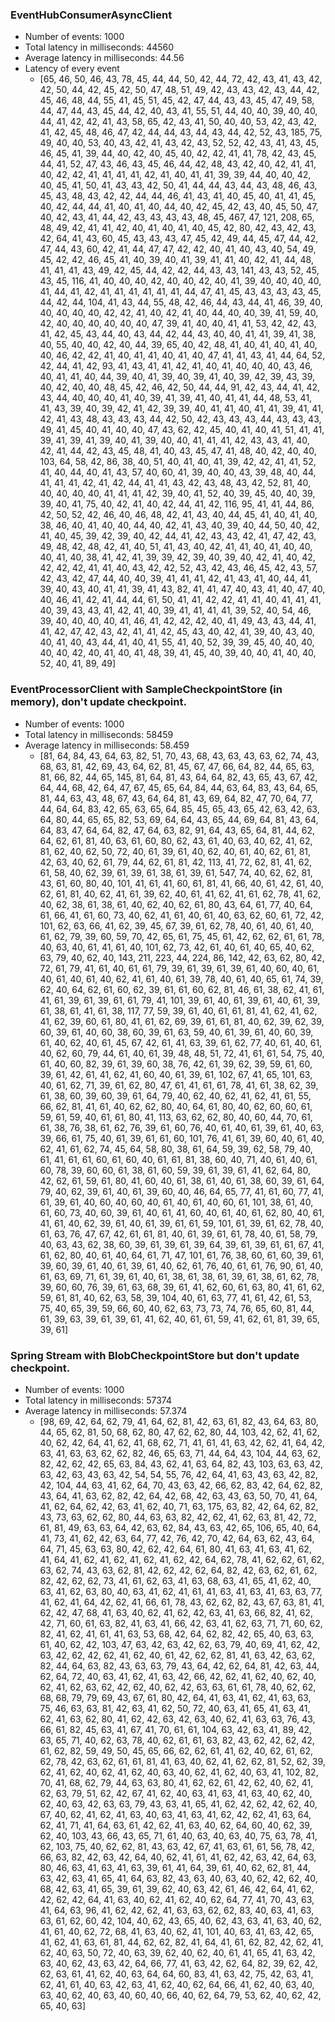 ### EventHubConsumerAsyncClient
- Number of events: 1000
- Total latency in milliseconds: 44560
- Average latency in milliseconds: 44.56
- Latency of every event
   - [65, 46, 50, 46, 43, 78, 45, 44, 44, 50, 42, 44, 72, 42, 43, 41, 43, 42, 42, 50, 44, 42, 45, 42, 50, 47, 48, 51, 49, 42, 43, 43, 42, 43, 44, 42, 45, 46, 48, 44, 55, 41, 45, 51, 45, 42, 47, 44, 43, 43, 45, 47, 49, 58, 44, 47, 44, 43, 45, 44, 42, 40, 43, 41, 55, 51, 44, 40, 40, 39, 40, 40, 44, 41, 42, 42, 41, 43, 58, 65, 42, 43, 41, 50, 40, 40, 53, 42, 43, 42, 41, 42, 45, 48, 46, 47, 42, 44, 44, 43, 44, 43, 44, 42, 52, 43, 185, 75, 49, 40, 40, 53, 40, 43, 42, 41, 43, 42, 43, 52, 52, 42, 43, 41, 43, 45, 46, 45, 41, 39, 44, 40, 42, 40, 45, 40, 42, 42, 41, 41, 78, 42, 43, 45, 44, 41, 52, 47, 43, 46, 43, 45, 46, 44, 42, 48, 43, 42, 40, 42, 41, 41, 40, 42, 42, 41, 41, 41, 41, 42, 41, 40, 41, 41, 39, 39, 44, 40, 40, 42, 40, 45, 41, 50, 41, 43, 43, 42, 50, 41, 44, 44, 43, 44, 43, 48, 46, 43, 45, 43, 48, 43, 42, 42, 44, 44, 46, 41, 43, 41, 40, 45, 40, 41, 41, 45, 40, 42, 44, 44, 41, 40, 41, 40, 44, 40, 42, 45, 42, 43, 40, 45, 50, 47, 40, 42, 43, 41, 44, 42, 43, 43, 43, 43, 48, 45, 467, 47, 121, 208, 65, 48, 49, 42, 41, 41, 42, 40, 41, 40, 41, 40, 45, 42, 80, 42, 43, 42, 43, 42, 64, 41, 43, 60, 45, 43, 43, 43, 47, 45, 42, 49, 44, 45, 47, 44, 42, 47, 44, 43, 60, 42, 41, 44, 47, 47, 42, 42, 40, 41, 40, 43, 40, 54, 49, 45, 42, 42, 46, 45, 41, 40, 39, 40, 41, 39, 41, 41, 40, 42, 41, 44, 48, 41, 41, 41, 43, 49, 42, 45, 44, 42, 42, 44, 43, 43, 141, 43, 43, 52, 45, 43, 45, 116, 41, 40, 40, 40, 42, 40, 40, 42, 40, 41, 39, 40, 40, 40, 40, 41, 44, 41, 42, 41, 41, 41, 41, 41, 41, 44, 47, 41, 45, 43, 43, 43, 43, 45, 44, 42, 44, 104, 41, 43, 44, 55, 48, 42, 46, 44, 43, 44, 41, 46, 39, 40, 40, 40, 40, 40, 42, 42, 41, 40, 42, 41, 40, 44, 40, 40, 39, 41, 59, 40, 42, 40, 40, 40, 40, 40, 40, 47, 39, 41, 40, 40, 41, 41, 53, 42, 42, 43, 41, 42, 45, 43, 44, 40, 43, 44, 42, 44, 43, 40, 40, 41, 41, 39, 41, 38, 40, 55, 40, 40, 42, 40, 44, 39, 65, 40, 42, 48, 41, 40, 41, 40, 41, 40, 40, 46, 42, 42, 41, 40, 41, 41, 40, 41, 40, 47, 41, 41, 43, 41, 44, 64, 52, 42, 44, 41, 42, 93, 41, 43, 41, 41, 42, 41, 40, 41, 40, 40, 40, 43, 46, 40, 41, 41, 40, 44, 39, 40, 41, 39, 40, 39, 41, 40, 39, 42, 39, 43, 39, 40, 42, 40, 40, 48, 45, 42, 46, 42, 50, 44, 44, 91, 42, 43, 44, 41, 42, 43, 44, 40, 40, 40, 41, 40, 39, 41, 39, 41, 40, 41, 41, 44, 48, 53, 41, 41, 43, 39, 40, 39, 42, 41, 42, 39, 39, 40, 41, 41, 40, 41, 41, 39, 41, 41, 42, 41, 43, 48, 43, 43, 43, 44, 42, 50, 42, 43, 43, 43, 44, 43, 43, 43, 49, 41, 45, 40, 41, 40, 40, 47, 43, 62, 42, 45, 40, 41, 40, 41, 51, 41, 41, 39, 41, 39, 41, 39, 40, 41, 39, 40, 40, 41, 41, 41, 42, 43, 43, 41, 40, 42, 41, 44, 42, 43, 45, 48, 41, 40, 43, 45, 47, 41, 48, 40, 42, 40, 40, 103, 64, 58, 42, 86, 38, 40, 51, 40, 41, 40, 41, 39, 42, 42, 41, 41, 52, 41, 40, 44, 40, 41, 43, 57, 40, 60, 41, 39, 40, 40, 43, 39, 48, 40, 44, 41, 41, 41, 42, 41, 42, 44, 41, 41, 43, 42, 43, 48, 43, 42, 52, 81, 40, 40, 40, 40, 40, 41, 41, 41, 42, 39, 40, 41, 52, 40, 39, 45, 40, 40, 39, 39, 40, 41, 75, 40, 42, 41, 40, 42, 44, 41, 42, 116, 95, 41, 41, 44, 86, 42, 50, 52, 42, 46, 40, 46, 48, 42, 41, 43, 40, 44, 45, 41, 40, 41, 40, 38, 46, 40, 41, 40, 40, 44, 40, 42, 41, 43, 40, 39, 40, 44, 50, 40, 42, 41, 40, 45, 39, 42, 39, 40, 42, 44, 41, 42, 43, 43, 42, 41, 47, 42, 43, 49, 48, 42, 48, 42, 41, 40, 51, 41, 43, 40, 42, 41, 41, 40, 41, 40, 40, 40, 41, 40, 38, 41, 42, 41, 39, 39, 42, 39, 40, 39, 40, 42, 41, 40, 42, 42, 42, 42, 41, 41, 40, 43, 42, 42, 52, 43, 42, 43, 46, 45, 42, 43, 57, 42, 43, 42, 47, 44, 40, 40, 39, 41, 41, 41, 42, 41, 43, 41, 40, 44, 41, 39, 40, 43, 40, 41, 41, 39, 41, 43, 82, 41, 41, 47, 40, 43, 41, 40, 47, 40, 40, 46, 41, 42, 41, 44, 44, 61, 50, 41, 41, 42, 42, 41, 41, 40, 41, 41, 41, 40, 39, 43, 43, 41, 42, 41, 40, 39, 41, 41, 41, 41, 39, 52, 40, 54, 46, 39, 40, 40, 40, 40, 41, 46, 41, 42, 42, 42, 40, 41, 49, 43, 43, 44, 41, 41, 42, 47, 42, 43, 42, 41, 41, 42, 45, 43, 40, 42, 41, 39, 40, 43, 40, 40, 41, 40, 43, 44, 41, 40, 41, 55, 41, 40, 52, 39, 39, 45, 40, 40, 40, 40, 40, 42, 40, 41, 40, 41, 48, 39, 41, 45, 40, 39, 40, 40, 41, 40, 40, 52, 40, 41, 89, 49]


### EventProcessorClient with SampleCheckpointStore (in memory), don't update checkpoint.
- Number of events: 1000
- Total latency in milliseconds: 58459
- Average latency in milliseconds: 58.459
   - [81, 64, 84, 43, 64, 63, 82, 51, 70, 43, 68, 43, 63, 43, 63, 62, 74, 43, 68, 63, 81, 42, 69, 43, 64, 62, 81, 45, 67, 47, 66, 64, 82, 44, 65, 63, 81, 66, 82, 44, 65, 145, 81, 64, 81, 43, 64, 64, 82, 43, 65, 43, 67, 42, 64, 44, 68, 42, 64, 47, 67, 45, 65, 64, 84, 44, 63, 64, 83, 43, 64, 65, 81, 44, 63, 43, 48, 67, 43, 64, 64, 81, 43, 69, 64, 82, 47, 70, 64, 77, 44, 64, 64, 83, 42, 65, 63, 65, 64, 85, 45, 65, 43, 65, 42, 63, 42, 63, 64, 80, 44, 65, 65, 82, 53, 69, 64, 64, 43, 65, 44, 69, 64, 81, 43, 64, 64, 83, 47, 64, 64, 82, 47, 64, 63, 82, 91, 64, 43, 65, 64, 81, 44, 62, 64, 62, 61, 81, 40, 63, 61, 60, 80, 62, 43, 61, 40, 63, 40, 62, 41, 62, 81, 62, 40, 62, 50, 72, 40, 61, 39, 61, 40, 62, 40, 61, 40, 62, 61, 81, 42, 63, 40, 62, 61, 79, 44, 62, 61, 81, 42, 113, 41, 72, 62, 81, 41, 62, 61, 58, 40, 62, 39, 61, 39, 61, 38, 61, 39, 61, 547, 74, 40, 62, 62, 81, 43, 61, 60, 80, 40, 101, 41, 61, 41, 60, 61, 81, 41, 66, 40, 61, 42, 61, 40, 62, 61, 81, 40, 62, 41, 61, 39, 62, 40, 61, 41, 62, 41, 61, 62, 78, 41, 62, 40, 62, 38, 61, 38, 61, 40, 62, 40, 62, 61, 80, 43, 64, 61, 77, 40, 64, 61, 66, 41, 61, 60, 73, 40, 62, 41, 61, 40, 61, 40, 63, 62, 60, 61, 72, 42, 101, 62, 63, 66, 41, 62, 39, 45, 67, 39, 61, 62, 78, 40, 61, 40, 61, 40, 61, 62, 79, 39, 60, 59, 70, 42, 65, 61, 75, 45, 61, 42, 62, 62, 61, 61, 78, 40, 63, 40, 61, 41, 61, 40, 101, 62, 73, 42, 61, 40, 61, 40, 65, 40, 62, 63, 79, 40, 62, 40, 143, 211, 223, 44, 224, 86, 142, 42, 63, 62, 80, 42, 72, 61, 79, 41, 61, 40, 61, 61, 79, 39, 61, 39, 61, 39, 61, 40, 60, 40, 61, 40, 61, 40, 61, 40, 62, 41, 61, 40, 61, 39, 78, 40, 61, 40, 65, 61, 74, 39, 62, 40, 64, 62, 61, 60, 62, 39, 61, 61, 60, 62, 81, 46, 61, 38, 62, 41, 61, 41, 61, 39, 61, 39, 61, 61, 79, 41, 101, 39, 61, 40, 61, 39, 61, 40, 61, 39, 61, 38, 61, 41, 61, 38, 117, 77, 59, 39, 61, 40, 61, 61, 81, 41, 62, 41, 62, 41, 62, 39, 60, 61, 80, 41, 61, 62, 69, 39, 61, 61, 81, 40, 62, 39, 62, 39, 60, 39, 61, 40, 60, 38, 60, 39, 61, 63, 59, 40, 61, 39, 61, 40, 60, 39, 61, 40, 62, 40, 61, 45, 67, 42, 61, 41, 63, 39, 61, 62, 77, 40, 61, 40, 61, 40, 62, 60, 79, 44, 61, 40, 61, 39, 48, 48, 51, 72, 41, 61, 61, 54, 75, 40, 61, 40, 60, 82, 39, 61, 39, 60, 38, 76, 42, 61, 39, 62, 39, 59, 61, 60, 39, 61, 42, 61, 41, 62, 41, 60, 40, 61, 39, 61, 102, 67, 41, 65, 101, 63, 40, 61, 62, 71, 39, 61, 62, 80, 47, 61, 41, 61, 61, 78, 41, 61, 38, 62, 39, 61, 38, 60, 39, 60, 39, 61, 64, 79, 40, 62, 40, 62, 41, 62, 41, 61, 55, 66, 62, 81, 41, 61, 40, 62, 62, 80, 40, 64, 61, 80, 40, 62, 60, 60, 61, 59, 61, 59, 40, 61, 61, 80, 41, 113, 63, 62, 62, 80, 40, 60, 44, 70, 61, 61, 38, 76, 38, 61, 62, 76, 39, 61, 60, 76, 40, 61, 40, 61, 39, 61, 40, 63, 39, 66, 61, 75, 40, 61, 39, 61, 61, 60, 101, 76, 41, 61, 39, 60, 40, 61, 40, 62, 41, 61, 62, 74, 45, 64, 58, 80, 38, 61, 64, 59, 39, 62, 58, 79, 40, 61, 41, 61, 61, 60, 61, 60, 40, 61, 61, 81, 38, 60, 40, 71, 40, 61, 40, 61, 60, 78, 39, 60, 60, 61, 38, 61, 60, 59, 39, 61, 39, 61, 41, 62, 64, 80, 42, 62, 61, 59, 61, 80, 41, 60, 40, 61, 38, 61, 40, 61, 38, 60, 39, 61, 64, 79, 40, 62, 39, 61, 40, 61, 39, 60, 40, 46, 64, 65, 77, 41, 61, 60, 77, 41, 61, 39, 61, 40, 60, 40, 60, 40, 61, 40, 61, 40, 60, 61, 101, 38, 61, 40, 61, 60, 73, 40, 60, 39, 61, 40, 61, 41, 60, 40, 61, 40, 61, 62, 80, 40, 61, 41, 61, 40, 62, 39, 61, 40, 61, 39, 61, 61, 59, 101, 61, 39, 61, 62, 78, 40, 61, 63, 76, 47, 67, 42, 61, 61, 81, 40, 61, 39, 61, 61, 78, 40, 61, 58, 79, 40, 63, 43, 62, 38, 60, 39, 61, 39, 61, 39, 64, 39, 61, 39, 61, 61, 67, 41, 61, 62, 80, 40, 61, 40, 64, 61, 71, 47, 101, 61, 76, 38, 60, 61, 60, 39, 61, 39, 60, 39, 61, 40, 61, 39, 61, 40, 62, 61, 76, 40, 61, 61, 76, 90, 61, 40, 61, 63, 69, 71, 61, 39, 61, 40, 61, 38, 61, 38, 61, 39, 61, 38, 61, 62, 78, 39, 60, 60, 76, 39, 61, 63, 68, 39, 61, 41, 62, 60, 61, 63, 80, 41, 61, 62, 59, 61, 81, 40, 62, 63, 58, 39, 104, 40, 61, 63, 77, 41, 61, 42, 61, 53, 75, 40, 65, 39, 59, 66, 60, 40, 62, 63, 73, 73, 74, 76, 65, 60, 81, 44, 61, 39, 63, 39, 61, 39, 61, 41, 62, 40, 61, 61, 59, 41, 62, 61, 81, 39, 65, 39, 61]


### Spring Stream with BlobCheckpointStore but don't update checkpoint.
- Number of events: 1000
- Total latency in milliseconds: 57374
- Average latency in milliseconds: 57.374
   - [98, 69, 42, 64, 62, 79, 41, 64, 62, 81, 42, 63, 61, 82, 43, 64, 63, 80, 44, 65, 62, 81, 50, 68, 62, 80, 47, 62, 62, 80, 44, 103, 42, 62, 41, 62, 40, 62, 42, 64, 41, 62, 41, 68, 62, 71, 41, 61, 41, 63, 42, 62, 41, 64, 42, 63, 41, 63, 63, 62, 62, 82, 46, 65, 63, 71, 44, 64, 43, 104, 44, 63, 62, 82, 42, 62, 42, 65, 63, 84, 43, 62, 41, 63, 64, 82, 43, 103, 63, 63, 42, 63, 42, 63, 43, 63, 42, 54, 54, 55, 76, 42, 64, 41, 63, 43, 63, 42, 82, 42, 104, 44, 63, 41, 62, 64, 70, 43, 63, 42, 66, 62, 83, 42, 64, 62, 82, 43, 64, 41, 63, 62, 82, 42, 64, 42, 68, 42, 63, 43, 63, 50, 70, 41, 64, 41, 62, 64, 62, 42, 63, 41, 62, 40, 71, 63, 175, 63, 82, 42, 64, 62, 82, 43, 73, 63, 62, 62, 80, 44, 63, 63, 82, 42, 62, 41, 62, 63, 81, 42, 72, 61, 81, 49, 63, 63, 64, 42, 63, 62, 84, 43, 63, 42, 65, 106, 65, 40, 64, 41, 73, 41, 62, 42, 63, 64, 77, 42, 76, 42, 70, 42, 64, 63, 62, 43, 64, 64, 71, 45, 63, 63, 80, 42, 62, 42, 64, 61, 80, 41, 63, 41, 63, 41, 62, 41, 64, 41, 62, 41, 62, 41, 62, 41, 62, 42, 64, 62, 78, 41, 62, 62, 61, 62, 63, 62, 74, 43, 63, 62, 81, 42, 62, 42, 62, 64, 82, 42, 63, 62, 61, 62, 82, 42, 62, 62, 73, 41, 61, 62, 63, 41, 63, 68, 63, 41, 65, 41, 62, 40, 63, 41, 62, 63, 80, 40, 63, 41, 62, 41, 61, 41, 63, 41, 63, 41, 63, 63, 77, 41, 62, 41, 64, 42, 62, 41, 66, 61, 78, 43, 62, 62, 82, 43, 67, 63, 81, 41, 62, 42, 47, 68, 41, 63, 40, 62, 41, 62, 42, 63, 41, 63, 66, 82, 41, 62, 42, 71, 60, 61, 63, 82, 41, 63, 41, 66, 42, 63, 41, 62, 63, 71, 71, 60, 62, 82, 41, 62, 41, 61, 41, 63, 53, 68, 42, 64, 62, 82, 42, 65, 40, 63, 63, 61, 40, 62, 42, 103, 47, 63, 42, 63, 42, 62, 63, 79, 40, 69, 41, 62, 42, 63, 42, 62, 42, 62, 41, 62, 40, 61, 42, 62, 62, 81, 41, 63, 42, 63, 62, 82, 44, 64, 63, 82, 43, 63, 63, 79, 43, 64, 42, 62, 64, 81, 42, 63, 44, 62, 64, 72, 40, 63, 41, 62, 41, 63, 42, 66, 42, 62, 41, 62, 40, 62, 40, 62, 41, 62, 63, 62, 42, 62, 40, 62, 42, 63, 63, 61, 61, 78, 40, 62, 62, 68, 68, 79, 79, 69, 43, 67, 61, 80, 42, 64, 41, 63, 41, 62, 41, 63, 63, 75, 46, 63, 63, 81, 42, 63, 41, 62, 50, 72, 40, 63, 41, 65, 41, 63, 41, 62, 41, 63, 62, 80, 41, 62, 42, 63, 42, 63, 40, 62, 41, 63, 63, 76, 43, 66, 61, 82, 45, 63, 41, 67, 41, 70, 61, 61, 104, 63, 42, 63, 41, 89, 42, 63, 65, 71, 40, 62, 63, 78, 40, 62, 61, 61, 63, 82, 43, 62, 42, 62, 42, 61, 62, 82, 59, 49, 50, 45, 65, 66, 62, 62, 61, 41, 62, 40, 62, 61, 62, 62, 78, 42, 63, 62, 61, 61, 81, 41, 63, 40, 62, 41, 62, 62, 81, 52, 62, 39, 62, 41, 62, 40, 62, 41, 62, 40, 63, 40, 62, 41, 62, 40, 63, 41, 102, 82, 70, 41, 68, 62, 79, 44, 63, 63, 80, 41, 62, 62, 61, 42, 62, 40, 62, 41, 62, 63, 79, 51, 62, 42, 67, 41, 62, 40, 63, 41, 63, 41, 63, 40, 62, 40, 62, 40, 63, 42, 63, 63, 79, 43, 63, 41, 65, 41, 62, 42, 62, 42, 62, 40, 67, 40, 62, 41, 62, 41, 63, 40, 63, 41, 63, 41, 62, 42, 62, 41, 63, 64, 62, 41, 71, 41, 64, 63, 61, 42, 62, 41, 63, 40, 62, 64, 60, 40, 62, 39, 62, 40, 103, 43, 66, 43, 65, 71, 61, 40, 63, 40, 63, 40, 75, 63, 78, 41, 62, 103, 75, 40, 62, 62, 81, 43, 63, 42, 67, 41, 63, 61, 61, 56, 78, 42, 66, 63, 82, 42, 63, 42, 64, 40, 62, 41, 61, 41, 62, 42, 63, 42, 64, 63, 80, 46, 63, 41, 63, 41, 63, 39, 61, 41, 64, 39, 61, 40, 62, 62, 81, 44, 63, 42, 63, 41, 65, 41, 64, 63, 82, 43, 63, 40, 63, 40, 62, 42, 62, 40, 68, 42, 63, 41, 65, 39, 61, 39, 62, 40, 63, 42, 61, 46, 42, 64, 41, 62, 42, 62, 42, 64, 41, 63, 40, 62, 41, 62, 40, 62, 64, 77, 41, 70, 43, 63, 41, 64, 63, 96, 41, 62, 42, 62, 41, 63, 63, 62, 62, 83, 40, 63, 41, 63, 63, 61, 62, 60, 42, 104, 40, 62, 43, 65, 40, 62, 43, 63, 41, 63, 40, 62, 41, 61, 40, 62, 72, 68, 41, 63, 40, 62, 41, 101, 40, 63, 41, 63, 42, 65, 41, 62, 41, 63, 61, 81, 44, 62, 62, 82, 41, 64, 41, 61, 62, 82, 42, 62, 41, 62, 40, 63, 50, 72, 40, 63, 39, 62, 40, 62, 40, 61, 41, 65, 41, 63, 42, 63, 40, 62, 43, 63, 42, 64, 66, 77, 41, 63, 42, 62, 64, 82, 39, 62, 42, 62, 63, 61, 41, 62, 40, 63, 64, 64, 60, 83, 41, 63, 42, 75, 42, 63, 41, 62, 41, 61, 40, 63, 42, 63, 41, 62, 40, 62, 64, 66, 41, 62, 40, 63, 40, 63, 40, 62, 40, 63, 40, 60, 40, 66, 40, 62, 64, 79, 53, 62, 40, 62, 42, 65, 40, 63]